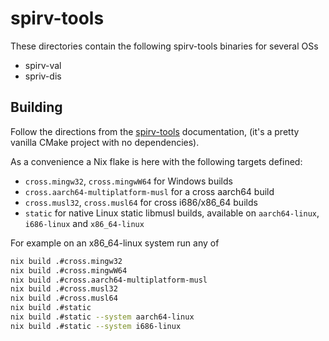 # spirv-tools

These directories contain the following spirv-tools binaries for several OSs

- spirv-val
- spriv-dis

## Building

Follow the directions from the
[spirv-tools](https://github.com/KhronosGroup/SPIRV-Tools) documentation, (it's
a pretty vanilla CMake project with no dependencies).

As a convenience a Nix flake is here with the following targets defined:

- `cross.mingw32`, `cross.mingwW64` for Windows builds
- `cross.aarch64-multiplatform-musl` for a cross aarch64 build
- `cross.musl32`, `cross.musl64` for cross i686/x86_64 builds
- `static` for native Linux static libmusl builds, available on `aarch64-linux`,
  `i686-linux` and `x86_64-linux`

For example on an x86_64-linux system run any of

```bash
nix build .#cross.mingw32
nix build .#cross.mingwW64
nix build .#cross.aarch64-multiplatform-musl
nix build .#cross.musl32
nix build .#cross.musl64
nix build .#static
nix build .#static --system aarch64-linux
nix build .#static --system i686-linux
```
